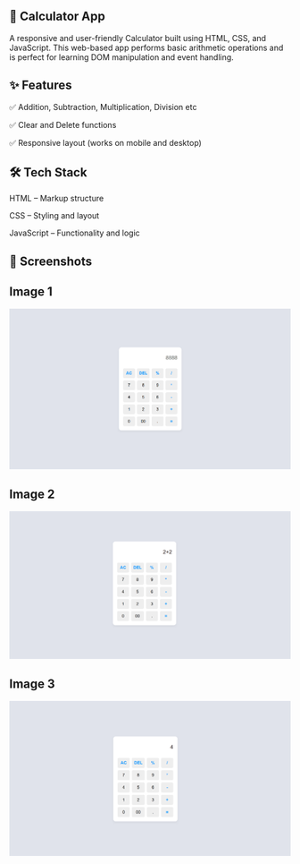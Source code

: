 ## 🧮 Calculator App
A responsive and user-friendly Calculator built using HTML, CSS, and JavaScript. This web-based app performs basic arithmetic operations and is perfect for learning DOM manipulation and event handling.

## ✨ Features
✅ Addition, Subtraction, Multiplication, Division etc

✅ Clear and Delete functions

✅ Responsive layout (works on mobile and desktop)


## 🛠️ Tech Stack

HTML – Markup structure

CSS – Styling and layout

JavaScript – Functionality and logic

## 📸 Screenshots

## Image 1
![Image Alt](./assets/1Calc.png)

## Image 2
![Image Alt](./assets/2_calc.png)

## Image 3
![Image Alt](./assets/3Calc.png)

